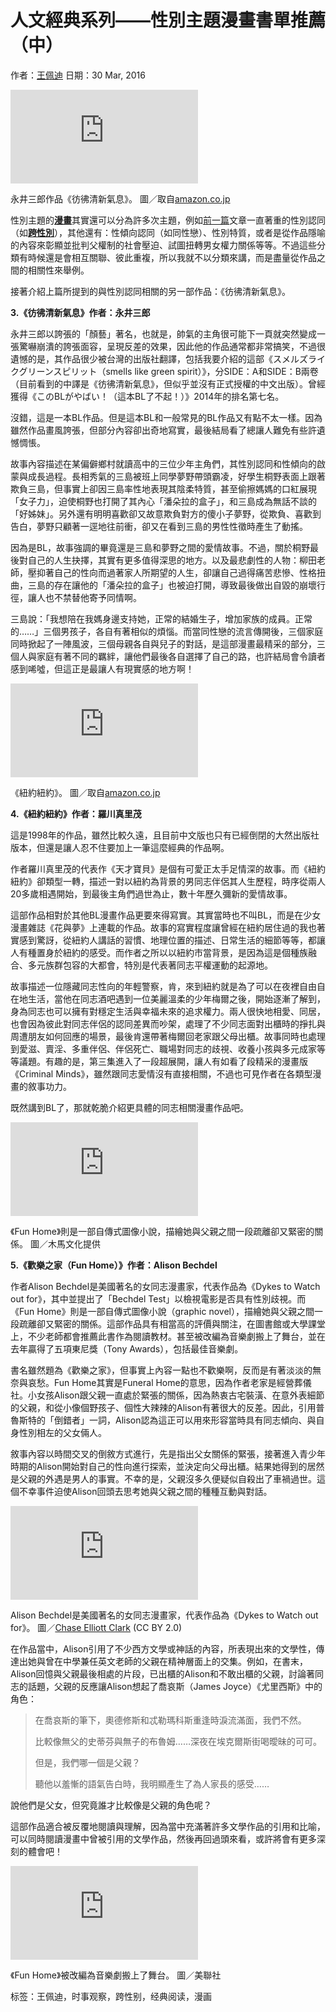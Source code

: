 # 人文經典系列——性別主題漫畫書單推薦（中）

作者：[王佩迪](/author/articles/1008/1525)
日期：30 Mar, 2016

![永井三郎作品《彷彿清新氣息》。 圖／取自amazon.co.jp](https://pgw.udn.com.tw/gw/photo.php?u=https://uc.udn.com.tw/photo/2016/03/30/99/1985434.jpg&x=0&y=0&sw=0&sh=0&sl=W&fw=1050)

永井三郎作品《彷彿清新氣息》。 圖／取自[amazon.co.jp](http://goo.gl/Ya4D7j)

性別主題的[**漫畫**](/opinion/tag/%E6%BC%AB%E7%95%AB)其實還可以分為許多次主題，例如[前一篇](http://opinion.udn.com/opinion/story/8881/1595064)文章一直著重的性別認同（如[**跨性別**](/opinion/tag/%E8%B7%A8%E6%80%A7%E5%88%A5)），其他還有：性傾向認同（如同性戀）、性別特質，或者是從作品隱喻的內容來彰顯並批判父權制的社會壓迫、試圖扭轉男女權力關係等等。不過這些分類有時候還是會相互關聯、彼此重複，所以我就不以分類來講，而是盡量從作品之間的相關性來舉例。

接著介紹上篇所提到的與性別認同相關的另一部作品：《彷彿清新氣息》。

**3.《彷彿清新氣息》作者：永井三郎**

永井三郎以誇張的「顏藝」著名，也就是，帥氣的主角很可能下一頁就突然變成一張驚嚇崩潰的誇張面容，呈現反差的效果，因此他的作品通常都非常搞笑，不過很遺憾的是，其作品很少被台灣的出版社翻譯，包括我要介紹的這部《スメルズライクグリーンスピリット（smells like green spirit）》，分SIDE：A和SIDE：B兩卷（目前看到的中譯是《彷彿清新氣息》，但似乎並沒有正式授權的中文出版）。曾經獲得《このBLがやばい！（這本BL了不起！）》2014年的排名第七名。

沒錯，這是一本BL作品。但是這本BL和一般常見的BL作品又有點不太一樣。因為雖然作品畫風誇張，但部分內容卻出奇地寫實，最後結局看了總讓人難免有些許遺憾惆悵。

故事內容描述在某偏僻鄉村就讀高中的三位少年主角們，其性別認同和性傾向的啟蒙與成長過程。長相秀氣的三島被班上同學夢野帶頭霸凌，好學生桐野表面上跟著欺負三島，但事實上卻因三島率性地表現其陰柔特質，甚至偷擦媽媽的口紅展現「女子力」，迫使桐野也打開了其內心「潘朵拉的盒子」，和三島成為無話不談的「好姊妹」。另外還有明明喜歡卻又故意欺負對方的傻小子夢野，從欺負、喜歡到告白，夢野只顧著一逕地往前衝，卻又在看到三島的男性性徵時產生了動搖。

因為是BL，故事強調的畢竟還是三島和夢野之間的愛情故事。不過，關於桐野最後對自己的人生抉擇，其實有更多值得深思的地方。以及最悲劇性的人物：柳田老師，壓抑著自己的性向而過著家人所期望的人生，卻讓自己過得痛苦悲慘、性格扭曲，三島的存在讓他的「潘朵拉的盒子」也被迫打開，導致最後做出自毀的崩壞行徑，讓人也不禁替他寄予同情啊。

三島說：「我想陪在我媽身邊支持她，正常的結婚生子，增加家族的成員。正常的……」三個男孩子，各自有著相似的煩惱。而當同性戀的流言傳開後，三個家庭同時掀起了一陣風波，三個母親各自與兒子的對話，是這部漫畫最精采的部分，三個人與家庭有著不同的羈絆，讓他們最後各自選擇了自己的路，也許結局會令讀者感到唏噓，但這正是最讓人有現實感的地方啊！

![《紐約紐約》。 圖／取自amazon.co.jp](https://pgw.udn.com.tw/gw/photo.php?u=https://uc.udn.com.tw/photo/2016/03/30/99/1985453.jpg&x=0&y=0&sw=0&sh=0&sl=W&fw=1050)

《紐約紐約》。 圖／取自[amazon.co.jp](http://goo.gl/D5w0kX)

**4.《紐約紐約》作者：羅川真里茂**

這是1998年的作品，雖然比較久遠，且目前中文版也只有已經倒閉的大然出版社版本，但還是讓人忍不住要加上一筆這麼經典的作品啊。

作者羅川真里茂的代表作《天才寶貝》是個有可愛正太手足情深的故事。而《紐約紐約》卻類型一轉，描述一對以紐約為背景的男同志伴侶其人生歷程，時序從兩人20多歲相遇開始，到最後主角們過世為止，數十年歷久彌新的愛情故事。

這部作品相對於其他BL漫畫作品更要來得寫實。其實當時也不叫BL，而是在少女漫畫雜誌《花與夢》上連載的作品。故事的寫實程度讓曾經在紐約居住過的我也著實感到驚訝，從紐約人講話的習慣、地理位置的描述、日常生活的細節等等，都讓人有種置身於紐約的感受。而作者之所以以紐約市當背景，是因為這是個種族融合、多元族群包容的大都會，特別是代表著同志平權運動的起源地。

故事描述一位隱藏同志性向的年輕警察，肯，來到紐約就是為了可以在夜裡自由自在地生活，當他在同志酒吧遇到一位美麗溫柔的少年梅爾之後，開始逐漸了解到，身為同志也可以擁有對穩定生活與幸福未來的追求權力。兩人很快地相愛、同居，也會因為彼此對同志伴侶的認同差異而吵架，處理了不少同志面對出櫃時的掙扎與周遭朋友如何回應的場景，最後肯還帶著梅爾回老家跟父母出櫃。故事同時也處理到愛滋、賣淫、多重伴侶、伴侶死亡、職場對同志的歧視、收養小孩與多元成家等等議題。有趣的是，第三集進入了一段超展開，讓人有如看了段精采的漫畫版《Criminal Minds》，雖然跟同志愛情沒有直接相關，不過也可見作者在各類型漫畫的敘事功力。

既然講到BL了，那就乾脆介紹更具體的同志相關漫畫作品吧。

![《Fun Home》則是一部自傳式圖像小說，描繪她與父親之間一段疏離卻又緊密的關係。 圖／木馬文化提供](https://pgw.udn.com.tw/gw/photo.php?u=https://uc.udn.com.tw/photo/2016/03/30/99/1985483.jpeg&x=0&y=0&sw=0&sh=0&sl=W&fw=1050)

《Fun Home》則是一部自傳式圖像小說，描繪她與父親之間一段疏離卻又緊密的關係。 圖／木馬文化提供

**5.《歡樂之家（Fun Home）》作者：Alison Bechdel**

作者Alison Bechdel是美國著名的女同志漫畫家，代表作品為《Dykes to Watch out for》，其中並提出了「Bechdel Test」以檢視電影是否具有性別歧視。而《Fun Home》則是一部自傳式圖像小說（graphic novel），描繪她與父親之間一段疏離卻又緊密的關係。這部作品具有相當高的評價與關注，在圖書館或大學課堂上，不少老師都會推薦此書作為閱讀教材。甚至被改編為音樂劇搬上了舞台，並在去年贏得了五項東尼獎（Tony Awards），包括最佳音樂劇。

書名雖然題為《歡樂之家》，但事實上內容一點也不歡樂啊，反而是有著淡淡的無奈與哀愁。Fun Home其實是Funeral Home的意思，因為作者老家是經營葬儀社。小女孩Alison跟父親一直處於緊張的關係，因為熱衷古宅裝潢、在意外表細節的父親，和從小像個野孩子、個性大辣辣的Alison有著很大的反差。因此，引用普魯斯特的「倒錯者」一詞，Alison認為這正可以用來形容當時具有同志傾向、與自身性別相左的父女倆人。

敘事內容以時間交叉的倒敘方式進行，先是指出父女關係的緊張，接著進入青少年時期的Alison開始對自己的性向進行探索，並決定向父母出櫃。結果她得到的居然是父親的外遇是男人的事實。不幸的是，父親沒多久便疑似自殺出了車禍過世。這個不幸事件迫使Alison回頭去思考她與父親之間的種種互動與對話。

![Alison Bechdel是美國著名的女同志漫畫家，代表作品為《Dykes to Watch out for》。 圖／Chase Elliott Clark
 (CC BY 2.0)](https://pgw.udn.com.tw/gw/photo.php?u=https://uc.udn.com.tw/photo/2016/03/30/99/1985475.jpg&x=0&y=0&sw=0&sh=0&sl=W&fw=1050)

Alison Bechdel是美國著名的女同志漫畫家，代表作品為《Dykes to Watch out for》。 圖／[Chase Elliott Clark](https://goo.gl/tEmT2a) (CC BY 2.0)

在作品當中，Alison引用了不少西方文學或神話的內容，所表現出來的文學性，傳達出她與曾在中學兼任英文老師的父親在精神層面上的交集。例如，在書末，Alison回憶與父親最後相處的片段，已出櫃的Alison和不敢出櫃的父親，討論著同志的話題，父親的反應讓Alison想起了喬哀斯（James Joyce）《尤里西斯》中的角色：

> 在喬哀斯的筆下，奧德修斯和忒勒瑪科斯重逢時淚流滿面，我們不然。
> 
> 比較像無父的史蒂芬與無子的布魯姆……深夜在埃克爾斯街喝曖昧的可可。
> 
> 但是，我們哪一個是父親？
> 
> 聽他以羞慚的語氣告白時，我明顯產生了為人家長的感受……

說他們是父女，但究竟誰才比較像是父親的角色呢？

這部作品適合被反覆地閱讀與理解，因為當中充滿著許多文學作品的引用和比喻，可以同時閱讀漫畫中曾被引用的文學作品，然後再回過頭來看，或許將會有更多深刻的體會吧！

![《Fun Home》被改編為音樂劇搬上了舞台。 圖／美聯社](https://pgw.udn.com.tw/gw/photo.php?u=https://uc.udn.com.tw/photo/2016/03/30/99/1985478.jpg&x=0&y=0&sw=0&sh=0&sl=W&fw=1050)

《Fun Home》被改編為音樂劇搬上了舞台。 圖／美聯社

标签：王佩迪，时事观察，跨性别，经典阅读，漫画
